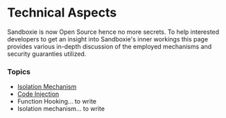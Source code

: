 # Technical Aspects

Sandboxie is now Open Source hence no more secrets. To help interested developers to get an insight into Sandboxie's inner workings this page provides various in-depth discussion of the employed mechanisms and security guaranties utilized.

### Topics

* [Isolation Mechanism](IsolationMechanism.md)
* [Code Injection](CodeInjection.md)
* Function Hooking... to write
* Isolation mechanism... to write